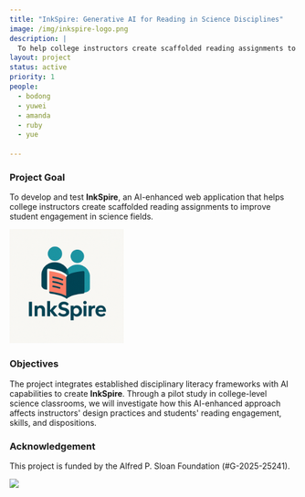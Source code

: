 ```yaml
---
title: "InkSpire: Generative AI for Reading in Science Disciplines"
image: /img/inkspire-logo.png
description: | 
  To help college instructors create scaffolded reading assignments to improve student engagement.
layout: project
status: active
priority: 1
people:
  - bodong
  - yuwei
  - amanda
  - ruby
  - yue

---
```




### Project Goal

To develop and test **InkSpire**, an AI-enhanced web application that helps college instructors create scaffolded
reading assignments to improve student engagement in science fields.

<img src='/img/inkspire-logo.png' width='200px' />


### Objectives

The project integrates established disciplinary literacy frameworks with AI capabilities to create **InkSpire**. Through a
pilot study in college-level science classrooms, we will investigate how this AI-enhanced approach
affects instructors' design practices and students' reading engagement, skills, and dispositions.

### Acknowledgement

This project is funded by the Alfred P. Sloan Foundation (#G-2025-25241).

<img src='https://sloan.org/storage/app/media/uploaded-files/Logo-1B-SMALL-Gold-Blue.png' width='200px' />
